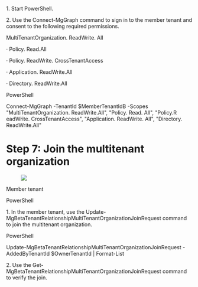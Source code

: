 <!-- PageHeader="PowerShell" -->

1\. Start PowerShell.

2\. Use the Connect-MgGraph command to sign in to the member tenant and consent to the following required permissions.

MultiTenantOrganization. ReadWrite. All

· Policy. Read.All

· Policy. ReadWrite. CrossTenantAccess

· Application. ReadWrite.All

· Directory. ReadWrite.All

PowerShell

Connect-MgGraph -TenantId $MemberTenantIdB -Scopes "MultiTenantOrganization. ReadWrite.All", "Policy. Read. All", "Policy.R eadWrite. CrossTenantAccess", "Application. ReadWrite. All", "Directory. ReadWrite.All"


# Step 7: Join the multitenant organization

<figure>

![](figures/0)

</figure>


Member tenant

PowerShell

1\. In the member tenant, use the Update- MgBetaTenantRelationshipMultiTenantOrganizationJoinRequest command to join the multitenant organization.

PowerShell

Update-MgBetaTenantRelationshipMultiTenantOrganizationJoinRequest - AddedByTenantId $OwnerTenantId | Format-List

2\. Use the Get-MgBetaTenantRelationshipMultiTenantOrganizationJoinRequest command to verify the join.
